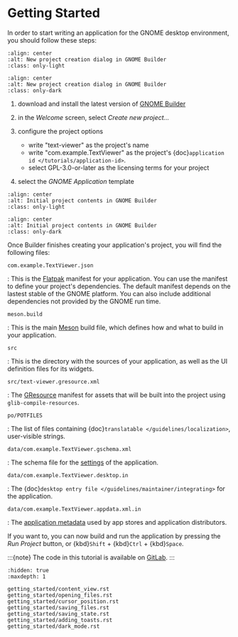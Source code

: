 # Getting Started

In order to start writing an application for the GNOME desktop environment, you
should follow these steps:

```{image} images/getting-started-new-project.png
:align: center
:alt: New project creation dialog in GNOME Builder
:class: only-light
```

```{image} images/getting-started-new-project-dark.png
:align: center
:alt: New project creation dialog in GNOME Builder
:class: only-dark
```

1. download and install the latest version of [GNOME Builder](https://wiki.gnome.org/Apps/Builder)

2. in the *Welcome* screen, select *Create new project…*

3. configure the project options

   - write "text-viewer" as the project's name
   - write "com.example.TextViewer" as the project's {doc}`application id </tutorials/application-id>`.
   - select GPL-3.0-or-later as the licensing terms for your project

4. select the *GNOME Application* template

```{image} images/getting-started-project-files.png
:align: center
:alt: Initial project contents in GNOME Builder
:class: only-light
```

```{image} images/getting-started-project-files-dark.png
:align: center
:alt: Initial project contents in GNOME Builder
:class: only-dark
```

Once Builder finishes creating your application's project, you will find the
following files:

`com.example.TextViewer.json`

: This is the [Flatpak](https://flatpak.org) manifest for your application.
  You can use the manifest to define your project's dependencies. The default
  manifest depends on the lastest stable of the GNOME platform. You can also
  include additional dependencies not provided by the GNOME run time.

`meson.build`

: This is the main [Meson](https://mesonbuild.com) build file, which
  defines how and what to build in your application.

`src`

: This is the directory with the sources of your application, as well as
  the UI definition files for its widgets.

`src/text-viewer.gresource.xml`

: The [GResource](https://docs.gtk.org/gio/struct.Resource.html#description)
  manifest for assets that will be built into the project using
  `glib-compile-resources`.

`po/POTFILES`

: The list of files containing {doc}`translatable </guidelines/localization>`,
  user-visible strings.

`data/com.example.TextViewer.gschema.xml`

: The schema file for the [settings](https://docs.gtk.org/gio/class.Settings.html)
  of the application.

`data/com.example.TextViewer.desktop.in`

: The {doc}`desktop entry file </guidelines/maintainer/integrating>` for the
  application.

`data/com.example.TextViewer.appdata.xml.in`

: The [application metadata](https://www.freedesktop.org/software/appstream/docs/chap-Quickstart.html)
  used by app stores and application distributors.

If you want to, you can now build and run the application by pressing the
*Run Project* button, or {kbd}`Shift` + {kbd}`Ctrl` + {kbd}`Space`.

:::{note}
The code in this tutorial is available on [GitLab](https://gitlab.gnome.org/Teams/documentation/getting-started-tutorial).
:::

```{toctree}
:hidden: true
:maxdepth: 1

getting_started/content_view.rst
getting_started/opening_files.rst
getting_started/cursor_position.rst
getting_started/saving_files.rst
getting_started/saving_state.rst
getting_started/adding_toasts.rst
getting_started/dark_mode.rst
```
